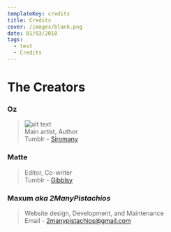```yaml
---
templateKey: credits
title: Credits
cover: /images/blank.png
date: 01/03/2018
tags:
  - test
  - Credits
---
```

[st]: http://siromany.tumblr.com
[gt]: http://gibblsy.tumblr.com
[me]: mailto:2manypistachios@gmail.com
[500blank]: /images/500blank.png

# The Creators

### Oz 
> ![alt text][500blank]\
> Main artist, Author\
> Tumblr - [Siromany][st]

### Matte
> Editor, Co-writer\
> Tumblr - [Gibblsy][gt]

### Maxum *aka 2ManyPistachios*
> Website design, Development, and Maintenance\
> Email - [2manypistachios@gmail.com][me]

